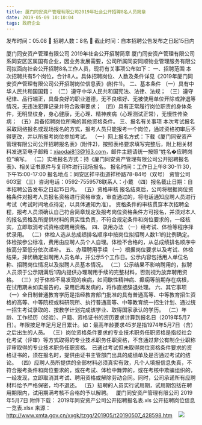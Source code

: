 ```yaml
---
title: 厦门同安资产管理有限公司2019年社会公开招聘8名人员简章
date: 2019-05-09 10:10:04
tags: 政府企业
---
```

发布时间：05.08   🌟   招聘人数：8名   🌈   截止时间：自本招聘公告发布之日起15日内
<!-- more -->
厦门同安资产管理有限公司
2019年社会公开招聘简章
厦门同安资产管理有限公司系同安区区属国有企业，因业务发展需要，公司所属同安同顺物业管理服务有限公司拟面向社会公开招聘8名工作人员，现将有关事项公布如下：
一、招聘范围
本次招聘共有5个岗位，合计8人。具体招聘岗位、人数及条件详见《2019年厦门同安资产管理有限公司公开招聘岗位信息表》(附件1)。
二、基本条件
（一）具有中华人民共和国国籍；
（二）遵守中华人民共和国宪法、法律、法规；
（三）遵守纪律、品行端正，具备良好的职业道德，无不良嗜好、无被使用单位开除或辞退等情况，无违法犯罪记录并符合政审要求；
（四）具有正常履行岗位职责的身体条件，无明显纹身，身心健康，无心理、精神疾病（心理测试正常），无慢性传染病；
（五）具备招聘岗位所需的其他资格条件。
三、报名有关事项
本次考试报名采取网络报名或现场报名的方式，报考人员只能报考一个岗位，通过资格初审后不得更改，并以所报考岗位参加考试。
（一）网上报名方式：下载《厦门同安资产管理有限公司公开招聘报名表》(附件2)，按照表格要求填写完整后，附上相关材料发送至电子邮箱：xiaodai813@163.com，邮件主题请统一按照“姓名�应聘岗位”填写。
（二）实地报名方式：持《厦门同安资产管理有限公司公开招聘报名表》、相关证书原件与复印件进行现场报名。
报名时间：工作日上午8:30-11:30，下午15:00-17:00
报名地点：同安区祥平街道祥桥路78-84号（双号）
资管公司603室
（三）咨询电话：0592-7559578联系人：小戴
（四）报名截止日期：自本招聘公告发布之日起15日内。
（五）资格审核
报名结束后，公司将根据岗位资格条件对报考人员报名资格进行资格审查，审查通过的，将电话通知应聘人员进行考试（考试时间地点待定，以具体通知为准）。
资格条件的审核贯穿本次招聘全程，报考人员须确认自己符合简章规定及报考岗位资格条件方可报名，并须对本人的报名资格及所提供材料的真实性负责，不符合规定条件和岗位要求的，一经核实，立即取消考试资格或聘用资格。
四、录用办法
（一）经考试、体检等程序择优录用。
（二）体检人选从总成绩排名顺序中按岗位拟招聘人数1:1的比例确定。体检按参公标准，费用由应聘人员个人自理。体检不合格的，从总成绩排名顺序中按高分至低分依次递补。
五、办理聘用手续
（一）根据岗位要求以及考试、体检结果，择优确定拟聘用人员名单，并公示5个工作日。公示内容包括用人单位名称、招聘岗位情况以及拟聘人员基本情况。
（二）公示结果不影响聘用的，拟聘人员须于公示期满后1周内提供办理聘用手续的完整材料，否则视为放弃聘用资格。
（三）对于体检不易发现的疾病，如间歇性精神病、癫痫等前期存在病根，在试用期未如实报告的，录用后再发病的，将作直接辞退处理。
六、其它事项
（一）全日制普通教育学历是指经教育部门批准的具有普通高等、中等教育招生资格的高等、中等院校或科研院所、执行普通高等、中等教育统一招生计划、通过统一招生考试录取的、按教学计划完成该学业、取得国家承认的学历。
（二）年龄、工作经历（经验）、户籍、资格证书的资历要求计算到报名日（2019年5月7日）。年限按足年足月足日累计。如：最高年龄要求45岁是指1974年5月7日（含）之后出生的人员。
（三）岗位资格条件要求的专业技术职务任职资格是指经社会化考试（评审）等方式取得的专业技术职务任职资格，不含通过非公有制企业职称评审取得的专业技术职务任职资格。
已通过考试但未取得岗位资格条件要求的资格证书的，须在报名时，提供由证书主管部门出具的成绩单及是否通过考试的结论。
（四）应聘人员所提供的全部材料必须真实有效，凡个人填报信息失真，不符合报考条件和岗位要求的，或在考试、体检中舞弊的，或在考核中欺骗组织的，一经发现，立即取消其考试、聘用资格或解除劳动合同。同时，公司承诺所有应聘材料给予严格保密，均不退还。
（五）招聘的人员实行试用期，试用期包括在聘用期限内，试用期满考核不合格的予以解聘。
 
厦门同安资产管理有限公司
2019年5月7日
附件下载：
2019年同安资产公司公开招聘报名表.xls
公开招聘岗位信息一览表.xlsx
来源：
http://www.xmta.gov.cn/xxgk/tzgg/201905/t20190507_428598.htm
 
 ![](https://cdn.weiweiblog.cn/20181015134814.png)
